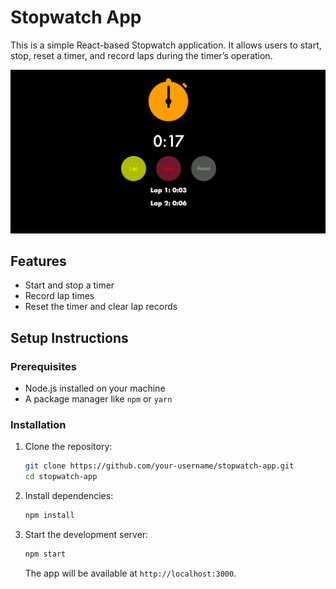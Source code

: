# Stopwatch App

This is a simple React-based Stopwatch application. It allows users to start, stop, reset a timer, and record laps during the timer’s operation. 

![Stopwatch App](stopwatch-screenshot.png)

## Features
- Start and stop a timer
- Record lap times
- Reset the timer and clear lap records

## Setup Instructions

### Prerequisites
- Node.js installed on your machine
- A package manager like `npm` or `yarn`

### Installation

1. Clone the repository:
   ```bash
   git clone https://github.com/your-username/stopwatch-app.git
   cd stopwatch-app
   ```

2. Install dependencies:
   ```bash
   npm install
   ```

3. Start the development server:
   ```bash
   npm start
   ```

   The app will be available at `http://localhost:3000`.
